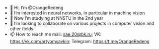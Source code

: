 - 👋 Hi, I’m @OrangeRedeng
- 👀 I’m interested in neural networks, in particular in machine vision
- 🌱 Now I’m studying at NNSTU in the 2nd year
- 💞️ I’m looking to collaborate on various projects in computer vision and other fields
- 📫 How to reach me mail: sae.20@bk.ru; VK: https://vk.com/artyomsavkin; Telegram: https://t.me/OrangeRedeng

<!---
OrangeRedeng/OrangeRedeng is a ✨ special ✨ repository because its `README.md` (this file) appears on your GitHub profile.
You can click the Preview link to take a look at your changes.
--->
